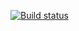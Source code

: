 [![Build status](https://ci.appveyor.com/api/projects/status/88m8woyqw2s74cis?svg=true)](https://ci.appveyor.com/project/Burdada/patterns-task-2)